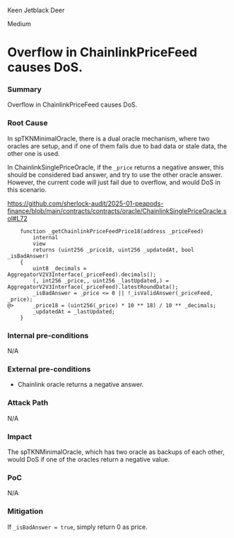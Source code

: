 Keen Jetblack Deer

Medium

# Overflow in ChainlinkPriceFeed causes DoS.


### Summary

Overflow in ChainlinkPriceFeed causes DoS.

### Root Cause

In spTKNMinimalOracle, there is a dual oracle mechanism, where two oracles are setup, and if one of them fails due to bad data or stale data, the other one is used.

In ChainlinkSinglePriceOracle, if the `_price` returns a negative answer, this should be considered bad answer, and try to use the other oracle answer. However, the current code will just fail due to overflow, and would DoS in this scenario.

https://github.com/sherlock-audit/2025-01-peapods-finance/blob/main/contracts/contracts/oracle/ChainlinkSinglePriceOracle.sol#L72

```solidity
    function _getChainlinkPriceFeedPrice18(address _priceFeed)
        internal
        view
        returns (uint256 _price18, uint256 _updatedAt, bool _isBadAnswer)
    {
        uint8 _decimals = AggregatorV2V3Interface(_priceFeed).decimals();
        (, int256 _price,, uint256 _lastUpdated,) = AggregatorV2V3Interface(_priceFeed).latestRoundData();
        _isBadAnswer = _price <= 0 || !_isValidAnswer(_priceFeed, _price);
@>      _price18 = (uint256(_price) * 10 ** 18) / 10 ** _decimals;
        _updatedAt = _lastUpdated;
    }
```


### Internal pre-conditions

N/A

### External pre-conditions

- Chainlink oracle returns a negative answer.

### Attack Path

N/A

### Impact

The spTKNMinimalOracle, which has two oracle as backups of each other, would DoS if one of the oracles return a negative value.

### PoC

N/A

### Mitigation

If `_isBadAnswer = true`, simply return 0 as price.